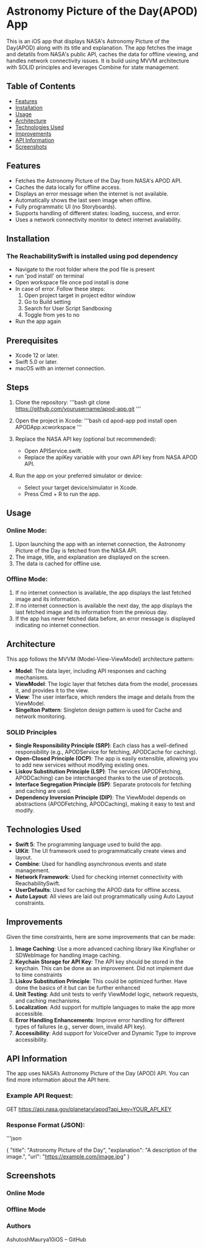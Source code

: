 # Astronomy Picture of the Day(APOD) App

This is an iOS app that displays NASA's Astronomy Picture of the Day(APOD) along with its title and explanation. The app fetches the image and detatils from NASA's public API, caches the data for offline viewing, and handles network connectivity issues. It is build using MVVM architecture with SOLID principles and leverages Combine for state management.

## Table of Contents
- [Features](#features)
- [Installation](#installation)
- [Usage](#usage)
- [Architecture](#architecture)
- [Technologies Used](#technologies-used)
- [Improvements](#improvements)
- [API Information](#api-information)
- [Screenshots](#screenshots)

## Features
- Fetches the Astronomy Picture of the Day from NASA's APOD API.
- Caches the data locally for offline access.
- Displays an error message when the internet is not available.
- Automatically shows the last seen image when offline.
- Fully programmatic UI (no Storyboards).
- Supports handling of different states: loading, success, and error.
- Uses a network connectivity monitor to detect internet availability.

## Installation

### The ReachabilitySwift is installed using pod dependency

- Navigate to the root folder where the pod file is present
- run 'pod install' on terminal
- Open workspace file once pod install is done 
- In case of error. Follow these steps:
	1. Open project target in project editor window
	2. Go to Build setting
	3. Search for User Script Sandboxing
	4. Toggle from yes to no
- Run the app again

## Prerequisites

- Xcode 12 or later.
- Swift 5.0 or later.
- macOS with an internet connection.

## Steps

1. Clone the repository:
	'''bash
	git clone https://github.com/yourusername/apod-app.git
	'''

2. Open the project in Xcode:
	'''bash
	cd apod-app
	pod install
	open APODApp.xcworkspace
	'''

3. Replace the NASA API key (optional but recommended):
	- Open APIService.swift.
	- Replace the apiKey variable with your own API key from NASA APOD API.

4. Run the app on your preferred simulator or device:
	- Select your target device/simulator in Xcode.
	- Press Cmd + R to run the app.


## Usage

### Online Mode:
1. Upon launching the app with an internet connection, the Astronomy Picture of the Day is fetched from the NASA API.
2. The image, title, and explanation are displayed on the screen.
3. The data is cached for offline use.

### Offline Mode:
1. If no internet connection is available, the app displays the last fetched image and its information.
2. If no internet connection is available the next day, the app displays the last fetched image and its information from the previous day.
3. If the app has never fetched data before, an error message is displayed indicating no internet connection.


## Architecture

This app follows the MVVM (Model-View-ViewModel) architecture pattern:
- **Model**: The data layer, including API responses and caching mechanisms.
- **ViewModel**: The logic layer that fetches data from the model, processes it, and provides it to the view.
- **View**: The user interface, which renders the image and details from the ViewModel.
- **Singelton Pattern**: Singleton design pattern is used for Cache and network monitoring.

### SOLID Principles

- **Single Responsibility Principle (SRP)**: Each class has a well-defined responsibility (e.g., APODService for fetching, APODCache for caching).
- **Open-Closed Principle (OCP)**: The app is easily extensible, allowing you to add new services without modifying existing ones.
- **Liskov Substitution Principle (LSP)**: The services (APODFetching, APODCaching) can be interchanged thanks to the use of protocols.
- **Interface Segregation Principle (ISP)**: Separate protocols for fetching and caching are used.
- **Dependency Inversion Principle (DIP)**: The ViewModel depends on abstractions (APODFetching, APODCaching), making it easy to test and modify.

## Technologies Used

- **Swift 5**: The programming language used to build the app.
- **UIKit**: The UI framework used to programmatically create views and layout.
- **Combine**: Used for handling asynchronous events and state management.
- **Network Framework**: Used for checking internet connectivity with ReachabilitySwift.
- **UserDefaults**: Used for caching the APOD data for offline access.
- **Auto Layout**: All views are laid out programmatically using Auto Layout constraints.


## Improvements

Given the time constraints, here are some improvements that can be made:

1. **Image Caching**: Use a more advanced caching library like Kingfisher or SDWebImage for handling image caching.
2. **Keychain Storage for API Key**: The API key should be stored in the keychain. This can be done as an improvement. Did not implement due to time constraints
2. **Liskov Substitution Principle**: This could be optimized further. Have done the basics of it but can be further enhanced
2. **Unit Testing**: Add unit tests to verify ViewModel logic, network requests, and caching mechanisms.
3. **Localization**: Add support for multiple languages to make the app more accessible.
4. **Error Handling Enhancements**: Improve error handling for different types of failures (e.g., server down, invalid API key).
5. **Accessibility**: Add support for VoiceOver and Dynamic Type to improve accessibility.

## API Information

The app uses NASA’s Astronomy Picture of the Day (APOD) API. You can find more information about the API here.

### Example API Request:

GET https://api.nasa.gov/planetary/apod?api_key=YOUR_API_KEY

### Response Format (JSON):
'''json

{
  "title": "Astronomy Picture of the Day",
  "explanation": "A description of the image.",
  "url": "https://example.com/image.jpg"
}

## Screenshots

### Online Mode
### Offline Mode

### Authors
AshutoshMaurya10iOS – GitHub



